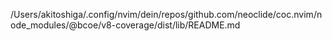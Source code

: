 /Users/akitoshiga/.config/nvim/dein/repos/github.com/neoclide/coc.nvim/node_modules/@bcoe/v8-coverage/dist/lib/README.md